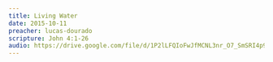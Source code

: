 ```yaml
---
title: Living Water
date: 2015-10-11
preacher: lucas-dourado
scripture: John 4:1-26
audio: https://drive.google.com/file/d/1P2lLFQIoFwJfMCNL3nr_O7_SmSRI4p9_/view
---
```

